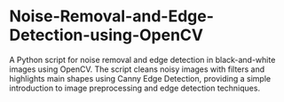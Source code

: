 # Noise-Removal-and-Edge-Detection-using-OpenCV
A Python script for noise removal and edge detection in black-and-white images using OpenCV. The script cleans noisy images with filters and highlights main shapes using Canny Edge Detection, providing a simple introduction to image preprocessing and edge detection techniques.
